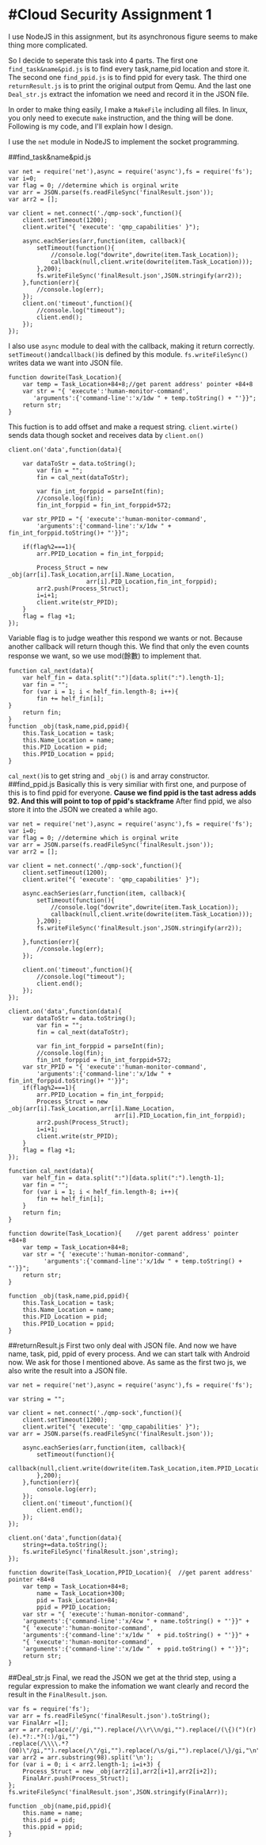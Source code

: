 #Cloud Security Assignment 1
=========


I use NodeJS in this assignment, but its asynchronous figure seems to make thing more complicated.

So I decide to seperate this task into 4 parts.
The first one `find_task&name&pid.js` is to find every task,name,pid location and store it.
The second one `find_ppid.js` is to find ppid for every task.
The third one `returnResult.js` is to print the original output from Qemu.
And the last one `Deal_str.js` extract the infomation we need and record it in the JSON file.

In order to make thing easily, I make a `MakeFile` including all files.
In linux, you only need to execute `make` instruction, and the thing will be done.
Following is my code, and I'll explain how I design.

I use the `net` module in NodeJS to implement the socket programming.

##find_task&name&pid.js
```
var net = require('net'),async = require('async'),fs = require('fs');
var i=0;
var flag = 0; //determine which is orginal write
var arr = JSON.parse(fs.readFileSync('finalResult.json'));
var arr2 = [];

var client = net.connect('./qmp-sock',function(){
	client.setTimeout(1200);
	client.write("{ 'execute': 'qmp_capabilities' }");

	async.eachSeries(arr,function(item, callback){
		setTimeout(function(){
			//console.log("dowrite",dowrite(item.Task_Location));
			callback(null,client.write(dowrite(item.Task_Location)));
		},200);
		fs.writeFileSync('finalResult.json',JSON.stringify(arr2));
	},function(err){
		//console.log(err);
	});
	client.on('timeout',function(){
		//console.log("timeout");
		client.end();
	});
});
```
I also use `async` module to deal with the callback, making it return correctly.
`setTimeout()`and`callback()`is defined by this module.
`fs.writeFileSync()` writes data we want into JSON file.
```
function dowrite(Task_Location){	
	var temp = Task_Location+84+8;//get parent address' pointer +84+8
	var str = "{ 'execute':'human-monitor-command',
	   'arguments':{'command-line':'x/1dw " + temp.toString() + "'}}";
	return str;
}
```
This fuction is to add offset and make a request string.
`client.wirte()` sends data though socket and receives data by `client.on()`
```
client.on('data',function(data){

	var dataToStr = data.toString();
		var fin = "";
		fin = cal_next(dataToStr);

		var fin_int_forppid = parseInt(fin);
		//console.log(fin);
		fin_int_forppid = fin_int_forppid+572;

	var str_PPID = "{ 'execute':'human-monitor-command',
	    'arguments':{'command-line':'x/1dw " + fin_int_forppid.toString()+ "'}}";

	if(flag%2===1){
		arr.PPID_Location = fin_int_forppid;

		Process_Struct = new _obj(arr[i].Task_Location,arr[i].Name_Location,
					  arr[i].PID_Location,fin_int_forppid);
		arr2.push(Process_Struct);
		i=i+1;
		client.write(str_PPID);
	}
	flag = flag +1;
});
```
Variable flag is to judge weather this respond we wants or not.
Because another callback will return though this.
We find that only the even counts response we want, so we use mod(餘數) to implement that.

```
function cal_next(data){
	var helf_fin = data.split(":")[data.split(":").length-1];
	var fin = "";
	for (var i = 1; i < helf_fin.length-8; i++){
		fin += helf_fin[i];
}
	return fin;
}
function _obj(task,name,pid,ppid){
	this.Task_Location = task;
	this.Name_Location = name;
	this.PID_Location = pid;
	this.PPID_Location = ppid;
}
```
`cal_next()`is to get string and `_obj()` is and array constructor.
##find_ppid.js
Basically this is very similiar with first one, and purpose of this is to find ppid for everyone.
**Cause we find ppid is the tast adress adds 92. And this will point to top of ppid's stackframe**
After find ppid, we also store it into the JSON we created a while ago.
```
var net = require('net'),async = require('async'),fs = require('fs');
var i=0;
var flag = 0; //determine which is orginal write
var arr = JSON.parse(fs.readFileSync('finalResult.json'));
var arr2 = [];

var client = net.connect('./qmp-sock',function(){
	client.setTimeout(1200);
	client.write("{ 'execute': 'qmp_capabilities' }");

	async.eachSeries(arr,function(item, callback){
		setTimeout(function(){
			//console.log("dowrite",dowrite(item.Task_Location));
			callback(null,client.write(dowrite(item.Task_Location)));
		},200);
		fs.writeFileSync('finalResult.json',JSON.stringify(arr2));

	},function(err){
		//console.log(err);
	});

	client.on('timeout',function(){
		//console.log("timeout");
		client.end();
	});
});

client.on('data',function(data){
	var dataToStr = data.toString();
		var fin = "";
		fin = cal_next(dataToStr);
    
		var fin_int_forppid = parseInt(fin);
		//console.log(fin);
		fin_int_forppid = fin_int_forppid+572;
	var str_PPID = "{ 'execute':'human-monitor-command',
	    'arguments':{'command-line':'x/1dw " + fin_int_forppid.toString()+ "'}}";
	if(flag%2===1){
		arr.PPID_Location = fin_int_forppid;
		Process_Struct = new _obj(arr[i].Task_Location,arr[i].Name_Location,
			                  arr[i].PID_Location,fin_int_forppid);
		arr2.push(Process_Struct);
		i=i+1;
		client.write(str_PPID);
	}
	flag = flag +1;
});

function cal_next(data){
	var helf_fin = data.split(":")[data.split(":").length-1];
	var fin = "";
	for (var i = 1; i < helf_fin.length-8; i++){
		fin += helf_fin[i];
	}
	return fin;
}

function dowrite(Task_Location){	//get parent address' pointer +84+8
	var temp = Task_Location+84+8;
	var str = "{ 'execute':'human-monitor-command',
		  'arguments':{'command-line':'x/1dw " + temp.toString() + "'}}";
	return str;
}

function _obj(task,name,pid,ppid){
	this.Task_Location = task;
	this.Name_Location = name;
	this.PID_Location = pid;
	this.PPID_Location = ppid;
}
```
##returnResult.js
First two only deal with JSON file. And now we have name, task, pid, ppid of every process.
And we can start talk with Android now.
We ask for those I mentioned above.
As same as the first two js, we also write the result into a JSON file.
```
var net = require('net'),async = require('async'),fs = require('fs');

var string = "";

var client = net.connect('./qmp-sock',function(){
	client.setTimeout(1200);
	client.write("{ 'execute': 'qmp_capabilities' }");
var arr = JSON.parse(fs.readFileSync('finalResult.json'));	

	async.eachSeries(arr,function(item, callback){
		setTimeout(function(){
			callback(null,client.write(dowrite(item.Task_Location,item.PPID_Location)));
		},200);
	},function(err){
		console.log(err);
	});
	client.on('timeout',function(){
		client.end();
	});
});

client.on('data',function(data){
	string+=data.toString();
	fs.writeFileSync('finalResult.json',string);
});

function dowrite(Task_Location,PPID_Location){	//get parent address' pointer +84+8
	var temp = Task_Location+84+8;
		name = Task_Location+300;
		pid = Task_Location+84;
		ppid = PPID_Location;
	var str = "{ 'execute':'human-monitor-command',
	'arguments':{'command-line':'x/4cw " + name.toString() + "'}}" +
	"{ 'execute':'human-monitor-command',
	'arguments':{'command-line':'x/1dw "  + pid.toString() + "'}}" +
	"{ 'execute':'human-monitor-command',
	'arguments':{'command-line':'x/1dw "  + ppid.toString() + "'}}";
	return str;
}
```
##Deal_str.js
Final, we read the JSON we get at the thrid step, using a regular expression to make the infomation we want clearly and record the result in the `FinalResult.json`.
```
var fs = require('fs');
var arr = fs.readFileSync('finalResult.json').toString();
var FinalArr =[];
arr = arr.replace(/'/gi,"").replace(/\\r\\n/gi,"").replace(/(\{)(")(r)(e).*?:.*?(:)/gi,"")
.replace(/\\\\.*?(00)\"/gi,"").replace(/\"/gi,"").replace(/\s/gi,"").replace(/\}/gi,"\n");
var arr2 = arr.substring(98).split('\n');
for (var i = 0; i < arr2.length-1; i=i+3) {
	Process_Struct = new _obj(arr2[i],arr2[i+1],arr2[i+2]);
	FinalArr.push(Process_Struct);
};
fs.writeFileSync('finalResult.json',JSON.stringify(FinalArr));

function _obj(name,pid,ppid){
	this.name = name;
	this.pid = pid;
	this.ppid = ppid;
}
```
